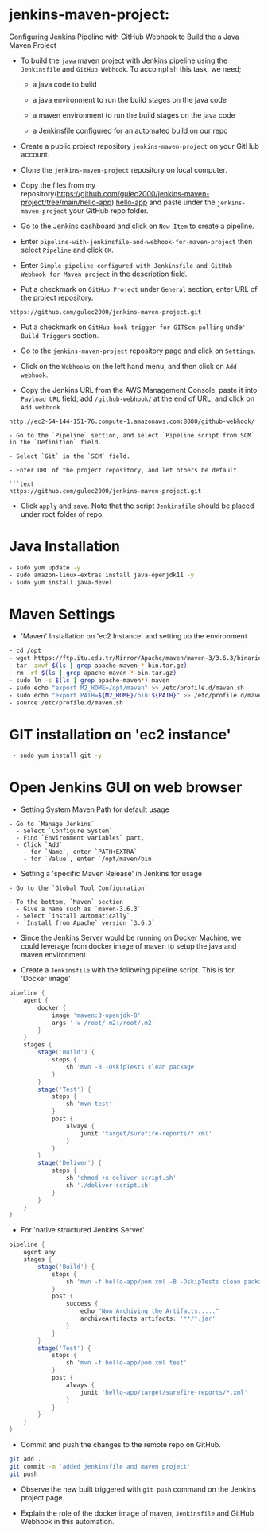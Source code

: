# jenkins-maven-project:
Configuring Jenkins Pipeline with GitHub Webhook to Build the a Java Maven Project

- To build the `java` maven project with Jenkins pipeline using the `Jenkinsfile` and `GitHub Webhook`. To accomplish this task, we need;

  - a java code to build

  - a java environment to run the build stages on the java code

  - a maven environment to run the build stages on the java code

  - a Jenkinsfile configured for an automated build on our repo

- Create a public project repository `jenkins-maven-project` on your GitHub account.

- Clone the `jenkins-maven-project` repository on local computer.

- Copy the files from my repository(https://github.com/gulec2000/jenkins-maven-project/tree/main/hello-app)  [hello-app](./hello-app)  and paste under the `jenkins-maven-project` your  GitHub repo folder.

- Go to the Jenkins dashboard and click on `New Item` to create a pipeline.

- Enter `pipeline-with-jenkinsfile-and-webhook-for-maven-project` then select `Pipeline` and click `OK`.

- Enter `Simple pipeline configured with Jenkinsfile and GitHub Webhook for Maven project` in the description field.

- Put a checkmark on `GitHub Project` under `General` section, enter URL of the project repository.

```text
https://github.com/gulec2000/jenkins-maven-project.git
```

- Put a checkmark on `GitHub hook trigger for GITScm polling` under `Build Triggers` section.

- Go to the `jenkins-maven-project` repository page and click on `Settings`.

- Click on the `Webhooks` on the left hand menu, and then click on `Add webhook`.

- Copy the Jenkins URL from the AWS Management Console, paste it into `Payload URL` field, add `/github-webhook/` at the end of URL, and click on `Add webhook`.

```text
http://ec2-54-144-151-76.compute-1.amazonaws.com:8080/github-webhook/

- Go to the `Pipeline` section, and select `Pipeline script from SCM` in the `Definition` field.

- Select `Git` in the `SCM` field.

- Enter URL of the project repository, and let others be default.

```text
https://github.com/gulec2000/jenkins-maven-project.git
```

- Click `apply` and `save`. Note that the script `Jenkinsfile` should be placed under root folder of repo.

# Java Installation
```bash
- sudo yum update -y
- sudo amazon-linux-extras install java-openjdk11 -y
- sudo yum install java-devel 
```
# Maven Settings

- 'Maven' Installation on 'ec2 Instance' and setting uo the environment
```bash
- cd /opt
- wget https://ftp.itu.edu.tr/Mirror/Apache/maven/maven-3/3.6.3/binaries/apache-maven-3.6.3-bin.tar.gz
- tar -zxvf $(ls | grep apache-maven-*-bin.tar.gz)
- rm -rf $(ls | grep apache-maven-*-bin.tar.gz)
- sudo ln -s $(ls | grep apache-maven*) maven
- sudo echo "export M2_HOME=/opt/maven" >> /etc/profile.d/maven.sh
- sudo echo "export PATH=${M2_HOME}/bin:${PATH}" >> /etc/profile.d/maven.sh
- source /etc/profile.d/maven.sh
```
# GIT installation on 'ec2 instance'
```bash
 - sudo yum install git -y
```
# Open Jenkins GUI on web browser
- Setting System Maven Path for default usage
```text
- Go to `Manage Jenkins`
  - Select `Configure System`
  - Find `Environment variables` part,
  - Click `Add`
    - for `Name`, enter `PATH+EXTRA` 
    - for `Value`, enter `/opt/maven/bin`
```
- Setting a 'specific Maven Release' in Jenkins for usage
```text
- Go to the `Global Tool Configuration`

- To the bottom, `Maven` section
  - Give a name such as `maven-3.6.3`
  - Select `install automatically`
  - `Install from Apache` version `3.6.3`
```
- Since the Jenkins Server would be  running on Docker Machine, we could leverage from docker image of maven to setup the java and maven environment.

- Create a `Jenkinsfile` with the following pipeline script. This is for 'Docker image'

```groovy
pipeline {
    agent {
        docker {
            image 'maven:3-openjdk-8'
            args '-v /root/.m2:/root/.m2'
        }
    }
    stages {
        stage('Build') {
            steps {
                sh 'mvn -B -DskipTests clean package'
            }
        }
        stage('Test') {
            steps {
                sh 'mvn test'
            }
            post {
                always {
                    junit 'target/surefire-reports/*.xml'
                }
            }
        }
        stage('Deliver') {
            steps {
                sh 'chmod +x deliver-script.sh'
                sh './deliver-script.sh'
            }
        }
    }
}
```

- For 'native structured Jenkins Server'

```groovy
pipeline {
    agent any
    stages {
        stage('Build') {
            steps {
                sh 'mvn -f hello-app/pom.xml -B -DskipTests clean package'
            }
            post {
                success {
                    echo "Now Archiving the Artifacts....."
                    archiveArtifacts artifacts: '**/*.jar'
                }
            }
        }
        stage('Test') {
            steps {
                sh 'mvn -f hello-app/pom.xml test'
            }
            post {
                always {
                    junit 'hello-app/target/surefire-reports/*.xml'
                }
            }
        }
    }
}
```

- Commit and push the changes to the remote repo on GitHub.

```bash
git add .
git commit -m 'added jenkinsfile and maven project'
git push
```

- Observe the new built triggered with `git push` command on the Jenkins project page.

- Explain the role of the docker image of maven, `Jenkinsfile` and GitHub Webhook in this automation.
